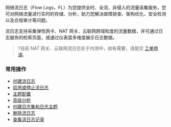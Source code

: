 网络流日志（Flow Logs，FL）为您提供全时、全流、非侵入的流量采集服务，您可对网络流量进行实时的存储、分析，助力您解决故障排查、架构优化、安全检测以及合规审计等问题。

流日志支持采集弹性网卡、NAT 网关、云联网跨域粒度的流量数据，并可通过日志服务的检索页面，或通过仪表盘多维度展示日志数据。
>?目前 NAT 网关、云联网流日志处于内测中，如有需要，请提交 [工单申请](https://console.cloud.tencent.com/workorder/category)。
>

### 常用操作
- [创建流日志](https://cloud.tencent.com/document/product/682/18966)
- [启用或停止流日志](https://cloud.tencent.com/document/product/682/65755)
- [主题配置](https://cloud.tencent.com/document/product/682/65137)
- [高级分析](https://cloud.tencent.com/document/product/682/65764)
- [创建日志集和日志主题](https://cloud.tencent.com/document/product/682/18967)
- [删除流日志](https://cloud.tencent.com/document/product/682/18968)
- [查看流日志记录](https://cloud.tencent.com/document/product/682/18970)
